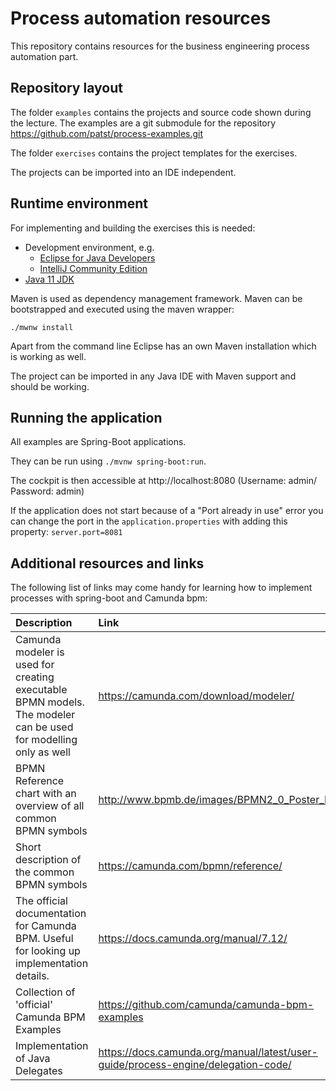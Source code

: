 # Process automation resources

This repository contains resources for the business engineering process automation part.

## Repository layout

The folder `examples` contains the projects and source code shown during the lecture. 
The examples are a git submodule for the repository https://github.com/patst/process-examples.git

The folder `exercises` contains the project templates for the exercises.

The projects can be imported into an IDE independent. 

## Runtime environment

For implementing and building the exercises this is needed:

* Development environment, e.g.
    * [Eclipse for Java Developers](https://www.eclipse.org/downloads/packages/release/2020-03/r/eclipse-ide-java-developers)
    * [IntelliJ Community Edition](https://www.jetbrains.com/idea/download/#section=mac)
* [Java 11 JDK](https://adoptopenjdk.net/installation.html?variant=openjdk11&jvmVariant=hotspot) 

Maven is used as dependency management framework. Maven can be bootstrapped and executed using the maven wrapper:

```
./mwnw install
```

Apart from the command line Eclipse has an own Maven installation which is working as well.

The project can be imported in any Java IDE with Maven support and should be working.

## Running the application

All examples are Spring-Boot applications.

They can be run using `./mvnw spring-boot:run`.

The cockpit is then accessible at http://localhost:8080 (Username: admin/ Password: admin)

If the application does not start because of a "Port already in use" error you can change the port in the `application.properties` 
with adding this property: `server.port=8081`

## Additional resources and links

The following list of links may come handy for learning how to implement processes with spring-boot and Camunda bpm:

| Description   | Link          |
|:---           |:---           |
| Camunda modeler is used for creating executable BPMN models. The modeler can be used for modelling only as well | https://camunda.com/download/modeler/ |
| BPMN Reference chart with an overview of all common BPMN symbols | http://www.bpmb.de/images/BPMN2_0_Poster_EN.pdf |
| Short description of the common BPMN symbols | https://camunda.com/bpmn/reference/ | 
| The official documentation for Camunda BPM. Useful for looking up implementation details.                  | https://docs.camunda.org/manual/7.12/  |
| Collection of 'official' Camunda BPM Examples | https://github.com/camunda/camunda-bpm-examples |
| Implementation of Java Delegates | https://docs.camunda.org/manual/latest/user-guide/process-engine/delegation-code/ |